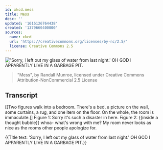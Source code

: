 ```yaml
---
id: xkcd.mess
title: Mess
desc: ''
updated: '1616126764438'
created: '1379660400000'
sources:
  name: xkcd
  url: 'https://creativecommons.org/licenses/by-nc/2.5/'
  license: Creative Commons 2.5
---
```

!['Sorry, I left out my glass of water from last night.' OH GOD I APPARENTLY LIVE IN A GARBAGE PIT.](https://imgs.xkcd.com/comics/mess.png)
> "Mess", by Randall Munroe, licensed under Creative Commons Attribution-NonCommercial 2.5 License

## Transcript
[[Two figures walk into a bedroom. There's a bed, a picture on the wall, some curtains, a rug, and one item on the floor. On the whole, the room is immaculate.]]
Figure 1: Sorry it's such a disaster in here.
Figure 2: {{inside a thought bubble}} whoa- what's wrong with me?
My room never looks as nice as the rooms other people apologize for.

{{Title text: 'Sorry, I left out my glass of water from last night.' OH GOD I APPARENTLY LIVE IN A GARBAGE PIT.}}
